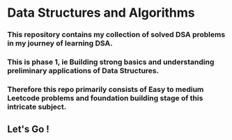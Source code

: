 # Data Structures and Algorithms 
### This repository contains my collection of solved DSA problems in my journey of learning DSA.
### This is phase 1, ie Building strong basics and understanding preliminary applications of Data Structures.
### Therefore this repo primarily consists of Easy to medium Leetcode problems and foundation building stage of this intricate subject.
## Let's Go !
